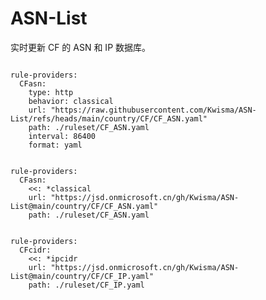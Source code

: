 
# ASN-List

实时更新 CF 的 ASN 和 IP 数据库。

<pre><code class="language-javascript">
rule-providers:
  CFasn:
    type: http
    behavior: classical
    url: "https://raw.githubusercontent.com/Kwisma/ASN-List/refs/heads/main/country/CF/CF_ASN.yaml"
    path: ./ruleset/CF_ASN.yaml
    interval: 86400
    format: yaml
</code></pre>

<pre><code class="language-javascript">
rule-providers:
  CFasn:
    <<: *classical
    url: "https://jsd.onmicrosoft.cn/gh/Kwisma/ASN-List@main/country/CF/CF_ASN.yaml"
    path: ./ruleset/CF_ASN.yaml
</code></pre>

<pre><code class="language-javascript">
rule-providers:
  CFcidr:
    <<: *ipcidr
    url: "https://jsd.onmicrosoft.cn/gh/Kwisma/ASN-List@main/country/CF/CF_IP.yaml"
    path: ./ruleset/CF_IP.yaml
</code></pre>